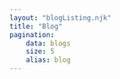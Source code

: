 ```yaml
---
layout: "blogListing.njk"
title: "Blog"
pagination:
    data: blogs
    size: 5
    alias: blog
---
```


